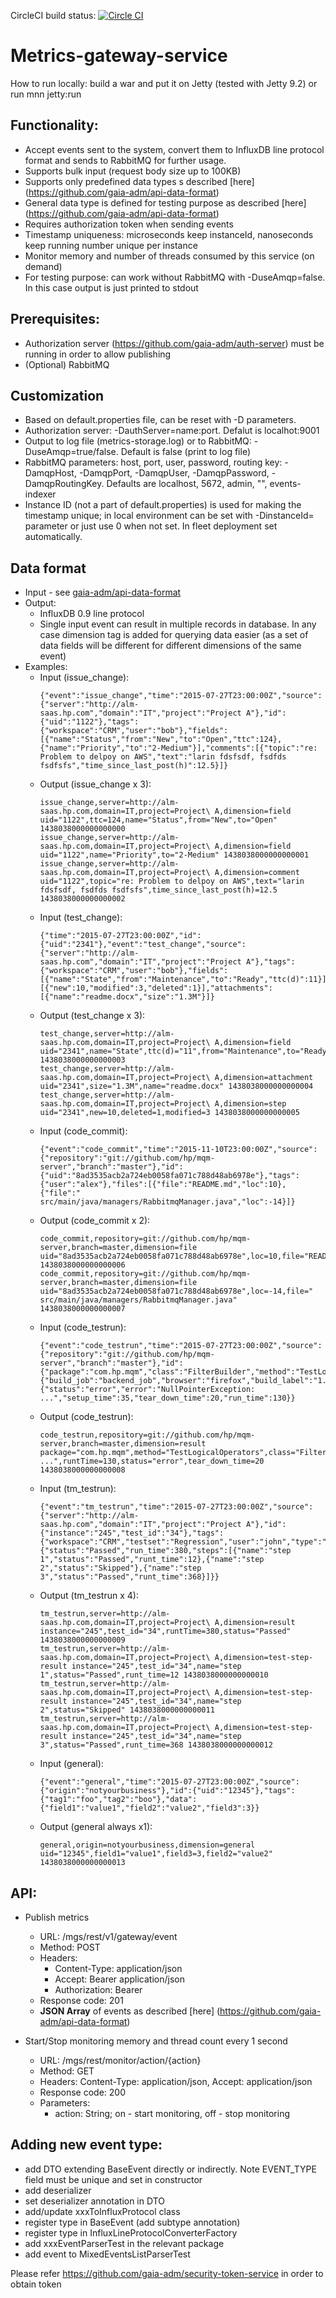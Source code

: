 CircleCI build status: [![Circle CI](https://circleci.com/gh/gaia-adm/metrics-gateway-service.svg?style=svg)](https://circleci.com/gh/gaia-adm/metrics-gateway-service)
# Metrics-gateway-service

How to run locally: build a war and put it on Jetty (tested with Jetty 9.2) or run mnn jetty:run

## Functionality:
- Accept events sent to the system, convert them to InfluxDB line protocol format and sends to RabbitMQ for further usage.
- Supports bulk input (request body size up to 100KB)
- Supports only predefined data types s described [here] (https://github.com/gaia-adm/api-data-format)
- General data type is defined for testing purpose as described [here] (https://github.com/gaia-adm/api-data-format)
- Requires authorization token when sending events
- Timestamp uniqueness: microseconds keep instanceId, nanoseconds keep running number unique per instance
- Monitor memory and number of threads consumed by this service (on demand)
- For testing purpose: can work without RabbitMQ with -DuseAmqp=false. In this case output is just printed to stdout

## Prerequisites:
- Authorization server (https://github.com/gaia-adm/auth-server) must be running in order to allow publishing
- (Optional) RabbitMQ

## Customization
- Based on default.properties file, can be reset with -D parameters.
- Authorization server: -DauthServer=name:port. Defalut is localhot:9001
- Output to log file (metrics-storage.log) or to RabbitMQ: -DuseAmqp=true/false. Default is false (print to log file)
- RabbitMQ parameters: host, port, user, password, routing key: -DamqpHost, -DamqpPort, -DamqpUser, -DamqpPassword, -DamqpRoutingKey. Defaults are localhost, 5672, admin, "", events-indexer
- Instance ID (not a part of default.properties) is used for making the timestamp unique; in local environment can be set with -DinstanceId=<number> parameter or just use 0 when not set. In fleet deployment set automatically.

## Data format
- Input - see [gaia-adm/api-data-format](https://github.com/gaia-adm/api-data-format)
- Output:
  - InfluxDB 0.9 line protocol
  - Single input event can result in multiple records in database. In any case dimension tag is added for querying data easier (as a set of data fields will be different for different dimensions of the same event)
- Examples:
  - Input (issue_change):
     ```
     {"event":"issue_change","time":"2015-07-27T23:00:00Z","source":{"server":"http://alm-saas.hp.com","domain":"IT","project":"Project A"},"id":{"uid":"1122"},"tags":{"workspace":"CRM","user":"bob"},"fields":[{"name":"Status","from":"New","to":"Open","ttc":124},{"name":"Priority","to":"2-Medium"}],"comments":[{"topic":"re: Problem to delpoy on AWS","text":"larin fdsfsdf, fsdfds fsdfsfs","time_since_last_post(h)":12.5}]}
     ```
  - Output (issue_change x 3):
     ```
     issue_change,server=http://alm-saas.hp.com,domain=IT,project=Project\ A,dimension=field uid="1122",ttc=124,name="Status",from="New",to="Open" 1438038000000000000
     issue_change,server=http://alm-saas.hp.com,domain=IT,project=Project\ A,dimension=field uid="1122",name="Priority",to="2-Medium" 1438038000000000001
     issue_change,server=http://alm-saas.hp.com,domain=IT,project=Project\ A,dimension=comment uid="1122",topic="re: Problem to delpoy on AWS",text="larin fdsfsdf, fsdfds fsdfsfs",time_since_last_post(h)=12.5 1438038000000000002
     ```
  - Input (test_change):
     ```
     {"time":"2015-07-27T23:00:00Z","id":{"uid":"2341"},"event":"test_change","source":{"server":"http://alm-saas.hp.com","domain":"IT","project":"Project A"},"tags":{"workspace":"CRM","user":"bob"},"fields":[{"name":"State","from":"Maintenance","to":"Ready","ttc(d)":11}],"steps":[{"new":10,"modified":3,"deleted":1}],"attachments":[{"name":"readme.docx","size":"1.3M"}]}
     ```
  - Output (test_change x 3):
     ```
     test_change,server=http://alm-saas.hp.com,domain=IT,project=Project\ A,dimension=field uid="2341",name="State",ttc(d)="11",from="Maintenance",to="Ready" 1438038000000000003
     test_change,server=http://alm-saas.hp.com,domain=IT,project=Project\ A,dimension=attachment uid="2341",size="1.3M",name="readme.docx" 1438038000000000004
     test_change,server=http://alm-saas.hp.com,domain=IT,project=Project\ A,dimension=step uid="2341",new=10,deleted=1,modified=3 1438038000000000005
     ```
  - Input (code_commit):
     ```
     {"event":"code_commit","time":"2015-11-10T23:00:00Z","source":{"repository":"git://github.com/hp/mqm-server","branch":"master"},"id":{"uid":"8ad3535acb2a724eb0058fa071c788d48ab6978e"},"tags":{"user":"alex"},"files":[{"file":"README.md","loc":10},{"file":" src/main/java/managers/RabbitmqManager.java","loc":-14}]}
     ```
  - Output (code_commit x 2):
     ```
     code_commit,repository=git://github.com/hp/mqm-server,branch=master,dimension=file uid="8ad3535acb2a724eb0058fa071c788d48ab6978e",loc=10,file="README.md" 1438038000000000006
     code_commit,repository=git://github.com/hp/mqm-server,branch=master,dimension=file uid="8ad3535acb2a724eb0058fa071c788d48ab6978e",loc=-14,file=" src/main/java/managers/RabbitmqManager.java" 1438038000000000007
     ```
  - Input (code_testrun):
     ```
     {"event":"code_testrun","time":"2015-07-27T23:00:00Z","source":{"repository":"git://github.com/hp/mqm-server","branch":"master"},"id":{"package":"com.hp.mqm","class":"FilterBuilder","method":"TestLogicalOperators"},"tags":{"build_job":"backend_job","browser":"firefox","build_label":"1.7.0"},"result":{"status":"error","error":"NullPointerException: ...","setup_time":35,"tear_down_time":20,"run_time":130}}
     ```
  - Output (code_testrun):
     ```
     code_testrun,repository=git://github.com/hp/mqm-server,branch=master,dimension=result package="com.hp.mqm",method="TestLogicalOperators",class="FilterBuilder",setup_time=35,erorString="NullPointerException: ...",runtTime=130,status="error",tear_down_time=20 1438038000000000008
     ```
  - Input (tm_testrun):
     ```
     {"event":"tm_testrun","time":"2015-07-27T23:00:00Z","source":{"server":"http://alm-saas.hp.com","domain":"IT","project":"Project A"},"id":{"instance":"245","test_id":"34"},"tags":{"workspace":"CRM","testset":"Regression","user":"john","type":"Manual"},"result":{"status":"Passed","run_time":380,"steps":[{"name":"step 1","status":"Passed","runt_time":12},{"name":"step 2","status":"Skipped"},{"name":"step 3","status":"Passed","runt_time":368}]}}
     ```
  - Output (tm_testrun x 4):
     ```
     tm_testrun,server=http://alm-saas.hp.com,domain=IT,project=Project\ A,dimension=result instance="245",test_id="34",runtTime=380,status="Passed" 1438038000000000009
     tm_testrun,server=http://alm-saas.hp.com,domain=IT,project=Project\ A,dimension=test-step-result instance="245",test_id="34",name="step 1",status="Passed",runt_time=12 1438038000000000010
     tm_testrun,server=http://alm-saas.hp.com,domain=IT,project=Project\ A,dimension=test-step-result instance="245",test_id="34",name="step 2",status="Skipped" 1438038000000000011
     tm_testrun,server=http://alm-saas.hp.com,domain=IT,project=Project\ A,dimension=test-step-result instance="245",test_id="34",name="step 3",status="Passed",runt_time=368 1438038000000000012
     ```
  - Input (general):
     ```
     {"event":"general","time":"2015-07-27T23:00:00Z","source":{"origin":"notyourbusiness"},"id":{"uid":"12345"},"tags":{"tag1":"foo","tag2":"boo"},"data":{"field1":"value1","field2":"value2","field3":3}}
     ```
  - Output (general always x1):
     ```
     general,origin=notyourbusiness,dimension=general uid="12345",field1="value1",field3=3,field2="value2" 1438038000000000013
     ```


## API:
- Publish metrics 
    - URL: /mgs/rest/v1/gateway/event
    - Method: POST
    - Headers:
        - Content-Type: application/json
        - Accept: Bearer application/json
        - Authorization: Bearer <oauth2 token>
    - Response code: 201
    - **JSON Array** of events as described [here] (https://github.com/gaia-adm/api-data-format)

- Start/Stop monitoring memory and thread count every 1 second
    - URL: /mgs/rest/monitor/action/{action}
    - Method: GET
    - Headers: Content-Type: application/json, Accept: application/json
    - Response code: 200
    - Parameters:
      - action: String; on - start monitoring, off - stop monitoring


## Adding new event type:
  - add DTO extending BaseEvent directly or indirectly. Note EVENT_TYPE field must be unique and set in constructor
  - add deserializer
  - set deserializer annotation in DTO
  - add/update xxxToInfluxProtocol class
  - register type in BaseEvent (add subtype annotation)
  - register type in InfluxLineProtocolConverterFactory
  - add xxxEventParserTest in the relevant package
  - add event to MixedEventsListParserTest



Please refer https://github.com/gaia-adm/security-token-service in order to obtain token
